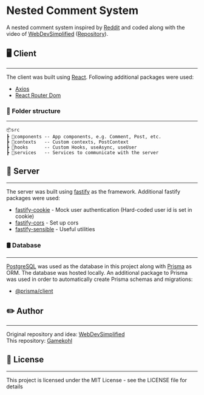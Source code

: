 # Nested Comment System
A nested comment system inspired by [Reddit](https://reddit.com) and coded along with the video of [WebDevSimplified](https://github.com/WebDevSimplified) ([Repository](https://github.com/WebDevSimplified/nested-comments)).

## 🖥️ Client
---
The client was built using [React](https://github.com/facebook/react). Following additional packages were used:
- [Axios](https://github.com/axios/axios)
- [React Router Dom](https://github.com/remix-run/react-router)

### 📁 Folder structure
---
```
📦src
┣ 📂components -- App components, e.g. Comment, Post, etc.
┣ 📂contexts   -- Custom contexts, PostContext
┣ 📂hooks      -- Custom Hooks, useAsync, useUser
┣ 📂services   -- Services to communicate with the server
```

## 🔌 Server
---
The server was built using [fastify](https://github.com/fastify/fastify) as the framework. Additional fastify packages were used:
- [fastify-cookie](https://github.com/fastify/fastify-cookie) - Mock user authentication (Hard-coded user id is set in cookie)
- [fastify-cors](https://github.com/fastify/fastify-cors) - Set up cors
- [fastify-sensible](https://github.com/fastify/fastify-sensible) - Useful utilities

### 🛢️ Database
--- 
[PostgreSQL](https://www.postgresql.org/) was used as the database in this project along with [Prisma](https://github.com/prisma/prisma) as ORM.
The database was hosted locally. An additional package to Prisma was used in order to automatically create Prisma schemas and migrations:
- [@prisma/client](https://www.npmjs.com/package/@prisma/client)

## ✏️ Author
---
Original repository and idea: [WebDevSimplified](https://github.com/WebDevSimplified)\
This repository: [Gamekohl](https://github.com/Gamekohl)

## 🔑 License
---
This project is licensed under the MIT License - see the LICENSE file for details
